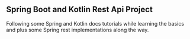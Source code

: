 ## Spring Boot and Kotlin Rest Api Project 

Following some Spring and Kotlin docs tutorials while learning the basics and plus some Spring rest implementations along the way.
